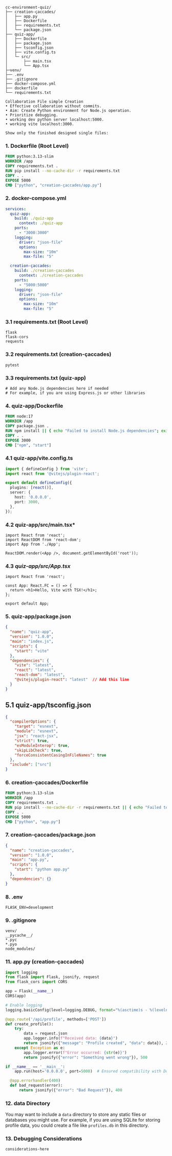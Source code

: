 ```
cc-environment-quiz/
├── creation-çaccades/
│   ├── app.py
│   ├── Dockerfile
│   ├── requirements.txt
│   └── package.json
├── quiz-app/
│   ├── Dockerfile
│   ├── package.json
│   ├── tsconfig.json
│   ├── vite.config.ts
│   └─ src/
│       ├── main.tsx
│       └── App.tsx
├─venv/
├── .env
├── .gitignore
├── docker-compose.yml
├── dockerfile
└── requirements.txt

Collaboration File simple Creation
• Effective collaboration without commits.
• Aim: Create Python environment for Node.js operation.
• Prioritize debugging.
• working dev python server localhost:5000.
• working vite localhost:3000.

Show only the finished designed single files:
```

### 1. **Dockerfile (Root Level)**
```dockerfile
FROM python:3.13-slim
WORKDIR /app
COPY requirements.txt .
RUN pip install --no-cache-dir -r requirements.txt
COPY . .
EXPOSE 5000
CMD ["python", "creation-çaccades/app.py"]
```

### 2. **docker-compose.yml**
```yaml
services:
  quiz-app:
    build: ./quiz-app
      context: ./quiz-app
    ports:
      - "3000:3000"
    logging:
      driver: "json-file"
      options:
        max-size: "10m"
        max-file: "5"

  creation-çaccades:
    build: ./creation-çaccades
      context: ./creation-çaccades
    ports:
      - "5000:5000"
    logging:
      driver: "json-file"
      options:
        max-size: "10m"
        max-file: "5"
```

### 3.1 **requirements.txt (Root Level)**
```plaintext
flask
flask-cors
requests
```
### 3.2 **requirements.txt (creation-çaccades)**
```plaintext
pytest
```
### 3.3 **requirements.txt (quiz-app)**
```plaintext
# Add any Node.js dependencies here if needed
# For example, if you are using Express.js or other libraries
```

### 4. **quiz-app/Dockerfile**
```dockerfile
FROM node:17
WORKDIR /app
COPY package.json .
RUN npm install || { echo "Failed to install Node.js dependencies"; exit 1; }
COPY . .
EXPOSE 3000
CMD ["npm", "start"]
```
### 4.1 **quiz-app/vite.config.ts**
```typescript
import { defineConfig } from 'vite';
import react from '@vitejs/plugin-react';

export default defineConfig({
  plugins: [react()],
  server: {
    host: '0.0.0.0',
    port: 3000,
  },
});
```
### 4.2 **quiz-app/src/main.tsx***
```tsx
import React from 'react';
import ReactDOM from 'react-dom';
import App from './App';

ReactDOM.render(<App />, document.getElementById('root'));
```
### 4.3 *quiz-app/src/App.tsx*
```tsx
import React from 'react';

const App: React.FC = () => {
  return <h1>Hello, Vite with TSX!</h1>;
};

export default App;
```

### 5. **quiz-app/package.json**
```json
{
  "name": "quiz-app",
  "version": "1.0.0",
  "main": "index.js",
  "scripts": {
    "start": "vite"
  },
  "dependencies": {
    "vite": "latest",
    "react": "latest",
    "react-dom": "latest",
    "@vitejs/plugin-react": "latest"  // Add this line
  }
}
```
## 5.1 **quiz-app/tsconfig.json**
```json
{
  "compilerOptions": {
    "target": "esnext",
    "module": "esnext",
    "jsx": "react-jsx",
    "strict": true,
    "esModuleInterop": true,
    "skipLibCheck": true,
    "forceConsistentCasingInFileNames": true
  },
  "include": ["src"]
}

```

### 6. **creation-çaccades/Dockerfile**
```dockerfile
FROM python:3.13-slim
WORKDIR /app
COPY requirements.txt .
RUN pip install --no-cache-dir -r requirements.txt || { echo "Failed to install Python dependencies"; exit 1; }
COPY . .
EXPOSE 5000
CMD ["python", "app.py"]
```

### 7. **creation-çaccades/package.json**
```json
{
  "name": "creation-çaccades",
  "version": "1.0.0",
  "main": "app.py",
  "scripts": {
    "start": "python app.py"
  },
  "dependencies": {}
}
```


### 8. **.env**
```
FLASK_ENV=development
```

### 9. **.gitignore**
```
venv/
__pycache__/
*.pyc
*.pyo
node_modules/
```

### 11. **app.py (creation-çaccades)**
```python
import logging
from flask import Flask, jsonify, request
from flask_cors import CORS

app = Flask(__name__)
CORS(app)

# Enable logging
logging.basicConfig(level=logging.DEBUG, format="%(asctime)s - %(levelname)s - %(message)s")

@app.route('/api/profile', methods=['POST'])
def create_profile():
    try:
        data = request.json
        app.logger.info(f"Received data: {data}")
        return jsonify({"message": "Profile created", "data": data}), 201
    except Exception as e:
        app.logger.error(f"Error occurred: {str(e)}")
        return jsonify({"error": "Something went wrong"}), 500

if __name__ == '__main__':
    app.run(host='0.0.0.0', port=5000)  # Ensured compatibility with Docker networking

  @app.errorhandler(400)
  def bad_request(error):
      return jsonify({"error": "Bad Request"}), 400
```

### 12. **data Directory**
You may want to include a `data` directory to store any static files or databases you might use. For example, if you are using SQLite for storing profile data, you could create a file like `profiles.db` in this directory.

### 13. **Debugging Considerations**
```
considerations-here
```
